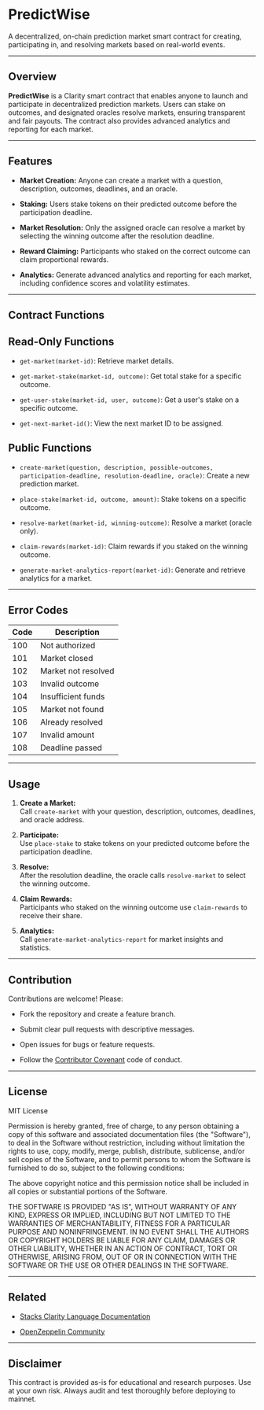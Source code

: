 PredictWise
===========

A decentralized, on-chain prediction market smart contract for creating, participating in, and resolving markets based on real-world events.

* * * * *

Overview
--------

**PredictWise** is a Clarity smart contract that enables anyone to launch and participate in decentralized prediction markets. Users can stake on outcomes, and designated oracles resolve markets, ensuring transparent and fair payouts. The contract also provides advanced analytics and reporting for each market.

* * * * *

Features
--------

-   **Market Creation:** Anyone can create a market with a question, description, outcomes, deadlines, and an oracle.

-   **Staking:** Users stake tokens on their predicted outcome before the participation deadline.

-   **Market Resolution:** Only the assigned oracle can resolve a market by selecting the winning outcome after the resolution deadline.

-   **Reward Claiming:** Participants who staked on the correct outcome can claim proportional rewards.

-   **Analytics:** Generate advanced analytics and reporting for each market, including confidence scores and volatility estimates.

* * * * *

Contract Functions
------------------

Read-Only Functions
-------------------

-   `get-market(market-id)`: Retrieve market details.

-   `get-market-stake(market-id, outcome)`: Get total stake for a specific outcome.

-   `get-user-stake(market-id, user, outcome)`: Get a user's stake on a specific outcome.

-   `get-next-market-id()`: View the next market ID to be assigned.

Public Functions
----------------

-   `create-market(question, description, possible-outcomes, participation-deadline, resolution-deadline, oracle)`: Create a new prediction market.

-   `place-stake(market-id, outcome, amount)`: Stake tokens on a specific outcome.

-   `resolve-market(market-id, winning-outcome)`: Resolve a market (oracle only).

-   `claim-rewards(market-id)`: Claim rewards if you staked on the winning outcome.

-   `generate-market-analytics-report(market-id)`: Generate and retrieve analytics for a market.

* * * * *

Error Codes
-----------

| Code | Description |
| --- | --- |
| 100 | Not authorized |
| 101 | Market closed |
| 102 | Market not resolved |
| 103 | Invalid outcome |
| 104 | Insufficient funds |
| 105 | Market not found |
| 106 | Already resolved |
| 107 | Invalid amount |
| 108 | Deadline passed |

* * * * *

Usage
-----

1.  **Create a Market:**\
    Call `create-market` with your question, description, outcomes, deadlines, and oracle address.

2.  **Participate:**\
    Use `place-stake` to stake tokens on your predicted outcome before the participation deadline.

3.  **Resolve:**\
    After the resolution deadline, the oracle calls `resolve-market` to select the winning outcome.

4.  **Claim Rewards:**\
    Participants who staked on the winning outcome use `claim-rewards` to receive their share.

5.  **Analytics:**\
    Call `generate-market-analytics-report` for market insights and statistics.

* * * * *

Contribution
------------

Contributions are welcome! Please:

-   Fork the repository and create a feature branch.

-   Submit clear pull requests with descriptive messages.

-   Open issues for bugs or feature requests.

-   Follow the [Contributor Covenant](https://www.contributor-covenant.org/) code of conduct.

* * * * *

License
-------

MIT License

Permission is hereby granted, free of charge, to any person obtaining a copy of this software and associated documentation files (the "Software"), to deal in the Software without restriction, including without limitation the rights to use, copy, modify, merge, publish, distribute, sublicense, and/or sell copies of the Software, and to permit persons to whom the Software is furnished to do so, subject to the following conditions:

The above copyright notice and this permission notice shall be included in all copies or substantial portions of the Software.

THE SOFTWARE IS PROVIDED "AS IS", WITHOUT WARRANTY OF ANY KIND, EXPRESS OR IMPLIED, INCLUDING BUT NOT LIMITED TO THE WARRANTIES OF MERCHANTABILITY, FITNESS FOR A PARTICULAR PURPOSE AND NONINFRINGEMENT. IN NO EVENT SHALL THE AUTHORS OR COPYRIGHT HOLDERS BE LIABLE FOR ANY CLAIM, DAMAGES OR OTHER LIABILITY, WHETHER IN AN ACTION OF CONTRACT, TORT OR OTHERWISE, ARISING FROM, OUT OF OR IN CONNECTION WITH THE SOFTWARE OR THE USE OR OTHER DEALINGS IN THE SOFTWARE.

* * * * *

Related
-------

-   [Stacks Clarity Language Documentation](https://docs.stacks.co/docs/write-smart-contracts/clarity)

-   [OpenZeppelin Community](https://forum.openzeppelin.com/)

* * * * *

Disclaimer
----------

This contract is provided as-is for educational and research purposes. Use at your own risk. Always audit and test thoroughly before deploying to mainnet.

